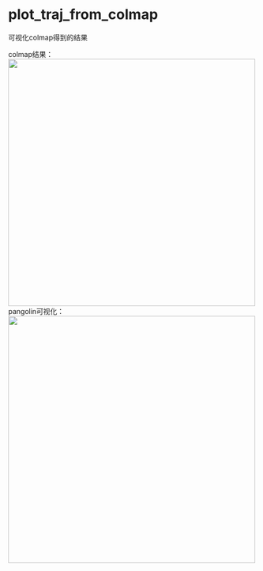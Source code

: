# plot_traj_from_colmap
可视化colmap得到的结果

colmap结果：<br />
<img src="https://github.com/HLkyss/plot_traj_from_colmap/assets/69629475/974a3177-d611-4321-83cc-8a30e22edabf" width="500"> <br />
pangolin可视化：<br />
<img src="https://github.com/HLkyss/plot_traj_from_colmap/assets/69629475/37e070c8-7b2e-4f3c-837f-8f8e423ef6e0" width="500"> <br />
